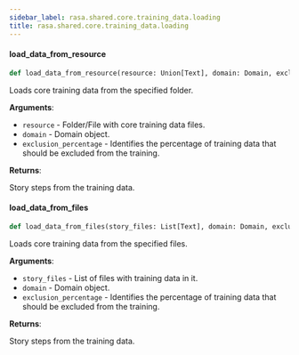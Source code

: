 ```yaml
---
sidebar_label: rasa.shared.core.training_data.loading
title: rasa.shared.core.training_data.loading
---
```

#### load\_data\_from\_resource

```python
def load_data_from_resource(resource: Union[Text], domain: Domain, exclusion_percentage: Optional[int] = None) -> List["StoryStep"]
```

Loads core training data from the specified folder.

**Arguments**:

- `resource` - Folder/File with core training data files.
- `domain` - Domain object.
- `exclusion_percentage` - Identifies the percentage of training data that
  should be excluded from the training.
  

**Returns**:

  Story steps from the training data.

#### load\_data\_from\_files

```python
def load_data_from_files(story_files: List[Text], domain: Domain, exclusion_percentage: Optional[int] = None) -> List["StoryStep"]
```

Loads core training data from the specified files.

**Arguments**:

- `story_files` - List of files with training data in it.
- `domain` - Domain object.
- `exclusion_percentage` - Identifies the percentage of training data that
  should be excluded from the training.
  

**Returns**:

  Story steps from the training data.

